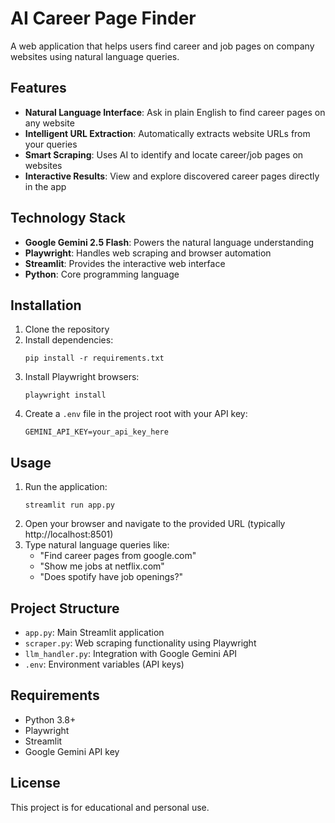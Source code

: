 # AI Career Page Finder

A web application that helps users find career and job pages on company websites using natural language queries.

## Features

- **Natural Language Interface**: Ask in plain English to find career pages on any website
- **Intelligent URL Extraction**: Automatically extracts website URLs from your queries
- **Smart Scraping**: Uses AI to identify and locate career/job pages on websites
- **Interactive Results**: View and explore discovered career pages directly in the app

## Technology Stack

- **Google Gemini 2.5 Flash**: Powers the natural language understanding
- **Playwright**: Handles web scraping and browser automation
- **Streamlit**: Provides the interactive web interface
- **Python**: Core programming language

## Installation

1. Clone the repository
2. Install dependencies:
   ```
   pip install -r requirements.txt
   ```
3. Install Playwright browsers:
   ```
   playwright install
   ```
4. Create a `.env` file in the project root with your API key:
   ```
   GEMINI_API_KEY=your_api_key_here
   ```

## Usage

1. Run the application:
   ```
   streamlit run app.py
   ```
2. Open your browser and navigate to the provided URL (typically http://localhost:8501)
3. Type natural language queries like:
   - "Find career pages from google.com"
   - "Show me jobs at netflix.com"
   - "Does spotify have job openings?"

## Project Structure

- `app.py`: Main Streamlit application
- `scraper.py`: Web scraping functionality using Playwright
- `llm_handler.py`: Integration with Google Gemini API
- `.env`: Environment variables (API keys)

## Requirements

- Python 3.8+
- Playwright
- Streamlit
- Google Gemini API key

## License

This project is for educational and personal use.